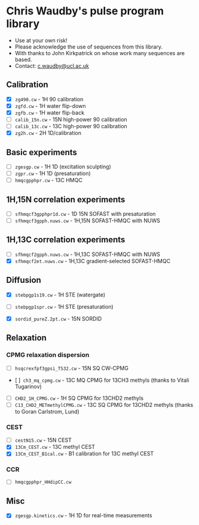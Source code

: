 # Chris Waudby's pulse program library

* Use at your own risk!
* Please acknowledge the use of sequences from this library.
* With thanks to John Kirkpatrick on whose work many sequences are based. 
* Contact: c.waudby@ucl.ac.uk


## Calibration

- [x] `zg490.cw` - 1H 90 calibration
- [x] `zgfd.cw` - 1H water flip-down
- [x] `zgfb.cw` - 1H water flip-back
- [ ] `calib_15n.cw` - 15N high-power 90 calibration
- [ ] `calib_13c.cw` - 13C high-power 90 calibration
- [x] `zg2h.cw` - 2H 1D/calibration

## Basic experiments

- [ ] `zgesgp.cw` - 1H 1D (excitation sculpting)
- [ ] `zgpr.cw` - 1H 1D (presaturation)
- [ ] `hmqcgpphpr.cw` - 13C HMQC

## 1H,15N correlation experiments

- [ ] `sfhmqcf3gpphpr1d.cw` - 1D 15N SOFAST with presaturation
- [ ] `sfhmqcf3gpph.nuws.cw` - 1H,15N SOFAST-HMQC with NUWS

## 1H,13C correlation experiments

- [ ] `sfhmqcf2gpph.nuws.cw` - 1H,13C SOFAST-HMQC with NUWS
- [x] `sfhmqcf2et.nuws.cw` - 1H,13C gradient-selected SOFAST-HMQC

## Diffusion

- [x] `stebpgp1s19.cw` - 1H STE (watergate)
- [ ] `stebpgp1spr.cw` - 1H STE (presaturation)
- [x] `sordid_pureZ.2pt.cw` - 15N SORDID


## Relaxation

### CPMG relaxation dispersion

- [ ] `hsqcrexfpf3gpsi_TS32.cw` - 15N SQ CW-CPMG
- [ ]` ch3_mq_cpmg.cw` - 13C MQ CPMG for 13CH3 methyls (thanks to Vitali Tugarinov)
- [ ] `CHD2_1H_CPMG.cw` - 1H SQ CPMG for 13CHD2 methyls
- [ ] `C13_CHD2_METmethylCPMG.cw` - 13C SQ CPMG for 13CHD2 methyls (thanks to Goran Carlstrom, Lund)

### CEST

- [ ] `cestN15.cw` - 15N CEST
- [x] `13Cm_CEST.cw` - 13C methyl CEST
- [x] `13Cm_CEST_B1cal.cw` - B1 calibration for 13C methyl CEST

### CCR

- [ ] `hmqcgpphpr_HHdipCC.cw`


## Misc

- [x] `zgesgp.kinetics.cw` - 1H 1D for real-time measurements

